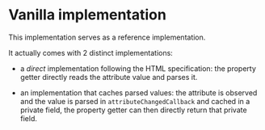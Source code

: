 # Vanilla implementation

This implementation serves as a reference implementation.

It actually comes with 2 distinct implementations:

- a _direct_ implementation following the HTML specification:
  the property getter directly reads the attribute value and parses it.

- an implementation that caches parsed values:
  the attribute is observed and the value is parsed in `attributeChangedCallback` and cached in a private field,
  the property getter can then directly return that private field.

